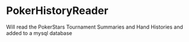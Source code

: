 # PokerHistoryReader
Will read the PokerStars Tournament Summaries and Hand Histories and added to a mysql database
